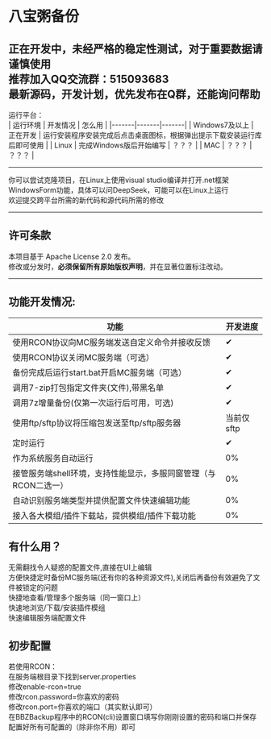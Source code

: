# 八宝粥备份
正在开发中，未经严格的稳定性测试，对于重要数据请谨慎使用  
**推荐加入QQ交流群：515093683**  
**最新源码，开发计划，优先发布在Q群，还能询问帮助**  
---
运行平台：  
| 运行环境 | 开发情况 | 怎么用 |
   |-------|-------|-------|
   | Windows7及以上 | 正在开发 | 运行安装程序安装完成后点击桌面图标，根据弹出提示下载安装运行库后即可使用 |
   | Linux | 完成Windows版后开始编写 | ？？？ |
   | MAC | ？？？ | ？？？ |  
***
你可以尝试克隆项目，在Linux上使用visual studio编译并打开.net框架WindowsForm功能，具体可以问DeepSeek，可能可以在Linux上运行  
欢迎提交跨平台所需的新代码和源代码所需的修改
***
## 许可条款
   本项目基于 Apache License 2.0 发布。  
   修改或分发时，**必须保留所有原始版权声明**，并在显著位置标注改动。  
***
## 功能开发情况:
   | 功能 | 开发进度 |
|-------|-------|
| 使用RCON协议向MC服务端发送自定义命令并接收反馈 | ✔ |
| 使用RCON协议关闭MC服务端（可选） | ✔ |
| 备份完成后运行start.bat开启MC服务端（可选） | ✔ |
| 调用7-zip打包指定文件夹(文件),带黑名单 | ✔ |
| 调用7z增量备份(仅第一次运行后可用，可选)  | ✔ |
| 使用ftp/sftp协议将压缩包发送至ftp/sftp服务器 | 当前仅sftp |
| 定时运行 | ✔ |
| 作为系统服务自动运行 | 0% |
| 接管服务端shell环境，支持性能显示，多服同窗管理（与RCON二选一） | 0% |
| 自动识别服务端类型并提供配置文件快速编辑功能 | 0% |
| 接入各大模组/插件下载站，提供模组/插件下载功能 | 0% |
## 有什么用？
无需翻找令人疑惑的配置文件,直接在UI上编辑  
方便快捷定时备份MC服务端(还有你的各种资源文件),关闭后再备份有效避免了文件被锁定的问题  
快捷地查看/管理多个服务端（同一窗口上）  
快速地浏览/下载/安装插件模组  
快速编辑服务端配置文件  
## 初步配置
若使用RCON：  
在服务端根目录下找到server.properties  
修改enable-rcon=true  
修改rcon.password=你喜欢的密码  
修改rcon.port=你喜欢的端口（其实默认即可）  
在BBZBackup程序中的RCON(cli)设置窗口填写你刚刚设置的密码和端口并保存  
配置好所有可配置的（除非你不用）即可
